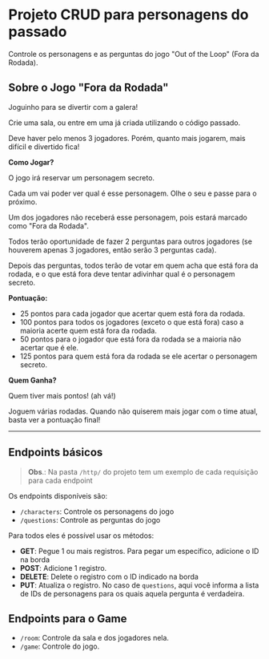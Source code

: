 # Projeto CRUD para personagens do passado

Controle os personagens e as perguntas do jogo "Out of the Loop" (Fora da Rodada).

## Sobre o Jogo "Fora da Rodada"

Joguinho para se divertir com a galera!

Crie uma sala, ou entre em uma já criada utilizando o código passado.

Deve haver pelo menos 3 jogadores. Porém, quanto mais jogarem, mais difícil e divertido fica!

**Como Jogar?**

O jogo irá reservar um personagem secreto.

Cada um vai poder ver qual é esse personagem. Olhe o seu e passe para o próximo.

Um dos jogadores não receberá esse personagem, pois estará marcado como "Fora da Rodada".

Todos terão oportunidade de fazer 2 perguntas para outros jogadores (se houverem apenas 3 jogadores, então serão 3
perguntas cada).

Depois das perguntas, todos terão de votar em quem acha que está fora da rodada, e o que está fora deve tentar adivinhar
qual é o personagem secreto.

**Pontuação:**

* 25 pontos para cada jogador que acertar quem está fora da rodada.
* 100 pontos para todos os jogadores (exceto o que está fora) caso a maioria acerte quem está fora da rodada.
* 50 pontos para o jogador que está fora da rodada se a maioria não acertar que é ele.
* 125 pontos para quem está fora da rodada se ele acertar o personagem secreto.

**Quem Ganha?**

Quem tiver mais pontos! (ah vá!)

Joguem várias rodadas. Quando não quiserem mais jogar com o time atual, basta ver a pontuação final!

---

## Endpoints básicos

> **Obs**.: Na pasta `/http/` do projeto tem um exemplo de cada requisição para cada endpoint

Os endpoints disponíveis são:

* `/characters`: Controle os personagens do jogo
* `/questions`: Controle as perguntas do jogo

Para todos eles é possível usar os métodos:

* **GET**: Pegue 1 ou mais registros. Para pegar um específico, adicione o ID na borda
* **POST**: Adicione 1 registro.
* **DELETE**: Delete o registro com o ID indicado na borda
* **PUT**: Atualiza o registro. No caso de `questions`, aqui você informa a lista de IDs de personagens para os quais
  aquela pergunta é verdadeira.

## Endpoints para o Game

* `/room`: Controle da sala e dos jogadores nela.
* `/game`: Controle do jogo.

